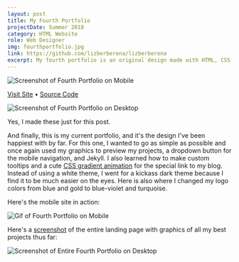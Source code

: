 ```yaml
---
layout: post
title: My Fourth Portfolio
projectDate: Summer 2018
category: HTML Website
role: Web Designer
img: fourthportfolio.jpg
link: https://github.com/lizberberena/lizberberena
excerpt: My fourth portfolio is an original design made with HTML, CSS, Bootstrap, some Javascript, and Jekyll. This website was designed to be a dark theme and with responsiveness in mind. My projects are lists in a single column and text is minimal. This is also when I started having fun with tooltip styling and bright colors.
---
```


<img src="https://lizberberena.com/img/portfoliomid2018mobile.png" alt="Screenshot of Fourth Portfolio on Mobile" class="img-fluid"/>

<p class="caption"><a href="http://lizberberena.com/2019" target="_blank">Visit Site</a> • <a href="https://github.com/lizberberena/2019">Source Code</a></p>

<img src="https://lizberberena.com/img/portfoliomid2018desktop.png" alt="Screenshot of Fourth Portfolio on Desktop" class="img-fluid"/>

<p class="caption">Yes, I made these just for this post.</p>

<p>And finally, this is my current portfolio, and it's the design I've been happiest with by far. For this one, I wanted to go as simple as possible and once again used my graphics to preview my projects, a dropdown button for the mobile navigation, and Jekyll. I also learned how to make custom tooltips and a cute <a href="https://codepen.io/P1N2O/pen/pyBNzX" target="_blank" rel="nofollow">CSS gradient animation</a> for the special link to my blog. Instead of using a white theme, I went for a kickass dark theme because I find it to be much easier on the eyes. Here is also where I changed my logo colors from blue and gold to blue-violet and turquoise.</p>

<p>Here's the mobile site in action:</p>

<img src="https://lizberberena.com/img/portfolio2018onmobile.gif" alt="Gif of Fourth Portfolio on Mobile" class="img-fluid"/>

<p>Here's a <a href="https://addons.mozilla.org/en-US/firefox/addon/fireshot/" target="_blank" rel="nofollow">screenshot</a> of the entire landing page with graphics of all my best projects thus far:</p>

<img src="https://lizberberena.com/img/portfoliobylizorg.png" alt="Screenshot of Entire Fourth Portfolio on Desktop" class="img-fluid"/>

